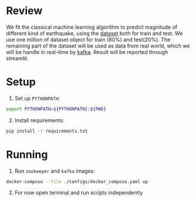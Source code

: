 # Review

We fit the classical machine learning algorithm to predict magnitude of different kind of earthquake, using the [dataset](https://www.kaggle.com/datasets/alessandrolobello/the-ultimate-earthquake-dataset-from-1990-2023/data) both for train and test. We use one million of dataset object for train (80%) and test(20%). The remaining part of the dataset will be used as data from real world, which we will be handle in real-time by [kafka](https://kafka.apache.org/). Result will be reported through streamlit.

# Setup 

1. Set up `PYTHONPATH`:
```bash
export PYTHONPATH=${PYTHONPATH}:${PWD}
```

2. Install requirements:
```bash
pip install -r requirements.txt
```

# Running 
1. Run `zookeeper` and `kafka` images:
```bash 
docker-compose --file ./configs/docker_compose.yaml up 
```

2. For now open terminal and run scripts independently